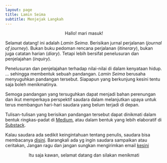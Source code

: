```yaml
---
layout: page
title: Lamin Seima
subtitle: Menjejak Langkah
---
```

<p style="text-align:center;">Hallo! mari masuk!</p>

Selamat datang! ini adalah <i>Lamin Seima</i>. 
Berisikan jurnal perjalanan (<i>journal of journey</i>).
Bukan buku pedoman rencana perjalanan (<i>itinerary</i>),
bukan juga catatan harian (<i>diary</i>). 
Tetapi lebih bersifat penelusuran dan penjelajahan (<i>inquiry</i>).

Penelusuran dan penjelajahan terhadap nilai-nilai di dalam kenyataan hidup.
... sehingga membentuk sebuah pandangan.
<i>Lamin Seima</i> berusaha menyuguhkan pandangan tersebut.
Siapapun yang berkunjung kesini tentu saja boleh menikmatinya.

Semoga pandangan yang tersuguhkan dapat menjadi bahan perenungan
dan ikut memperkaya perspektif saudara dalam melanjutkan upaya untuk terus
membangun hari-hari saudara yang belum terjadi di depan.

Tulisan-tulisan yang berisikan pandangan tersebut dapat dinikmati 
dalam bentuk ringkas-padat di [Medium](https://medium.com/@laminseima),
atau dalam bentuk yang lebih elaboratif di [Substack](https://laminseima.substack.com).

Kalau saudara ada sedikit keingintahuan tentang penulis, saudara bisa membacanya
<a href="https://laminseima.github.io/selayangpandang/">disini</a>. 
Barangkali ada yg ingin saudara sampaikan atau ceritakan,
Jangan ragu dan jangan sungkan mengirimkan email [kesini](mailto:ryo.firmananda@yahoo.com)
  
<p style="text-align:center;">Itu saja kawan, selamat datang dan silakan menikmati</p>
